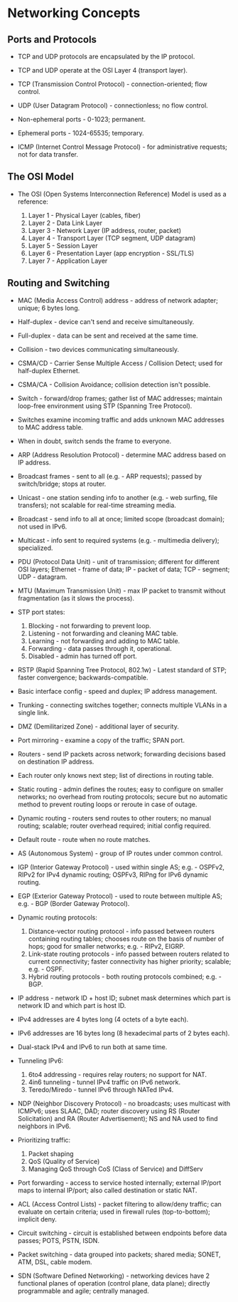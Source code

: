 # Networking Concepts

## Ports and Protocols

* TCP and UDP protocols are encapsulated by the IP protocol.

* TCP and UDP operate at the OSI Layer 4 (transport layer).

* TCP (Transmission Control Protocol) - connection-oriented; flow control.

* UDP (User Datagram Protocol) - connectionless; no flow control.

* Non-ephemeral ports  - 0-1023; permanent.

* Ephemeral ports - 1024-65535; temporary.

* ICMP (Internet Control Message Protocol) - for administrative requests; not for data transfer.

## The OSI Model

* The OSI (Open Systems Interconnection Reference) Model is used as a reference:

    1. Layer 1 - Physical Layer (cables, fiber)
    2. Layer 2 - Data Link Layer
    3. Layer 3 - Network Layer (IP address, router, packet)
    4. Layer 4 - Transport Layer (TCP segment, UDP datagram)
    5. Layer 5 - Session Layer
    6. Layer 6 - Presentation Layer (app encryption - SSL/TLS)
    7. Layer 7 - Application Layer

## Routing and Switching

* MAC (Media Access Control) address - address of network adapter; unique; 6 bytes long.

* Half-duplex - device can't send and receive simultaneously.

* Full-duplex - data can be sent and received at the same time.

* Collision - two devices communicating simultaneously.

* CSMA/CD - Carrier Sense Multiple Access / Collision Detect; used for half-duplex Ethernet.

* CSMA/CA - Collision Avoidance; collision detection isn't possible.

* Switch - forward/drop frames; gather list of MAC addresses; maintain loop-free environment using STP (Spanning Tree Protocol).

* Switches examine incoming traffic and adds unknown MAC addresses to MAC address table.

* When in doubt, switch sends the frame to everyone.

* ARP (Address Resolution Protocol) - determine MAC address based on IP address.

* Broadcast frames - sent to all (e.g. - ARP requests); passed by switch/bridge; stops at router.

* Unicast - one station sending info to another (e.g. - web surfing, file transfers); not scalable for real-time streaming media.

* Broadcast - send info to all at once; limited scope (broadcast domain); not used in IPv6.

* Multicast - info sent to required systems (e.g. - multimedia delivery); specialized.

* PDU (Protocol Data Unit) - unit of transmission; different for different OSI layers; Ethernet - frame of data; IP - packet of data; TCP - segment; UDP - datagram.

* MTU (Maximum Transmission Unit) - max IP packet to transmit without fragmentation (as it slows the process).

* STP port states:

    1. Blocking - not forwarding to prevent loop.
    2. Listening - not forwarding and cleaning MAC table.
    3. Learning - not forwarding and adding to MAC table.
    4. Forwarding - data passes through it, operational.
    5. Disabled - admin has turned off port.

* RSTP (Rapid Spanning Tree Protocol, 802.1w) - Latest standard of STP; faster convergence; backwards-compatible.

* Basic interface config - speed and duplex; IP address management.

* Trunking - connecting switches together; connects multiple VLANs in a single link.

* DMZ (Demilitarized Zone) - additional layer of security.

* Port mirroring - examine a copy of the traffic; SPAN port.

* Routers - send IP packets across network; forwarding decisions based on destination IP address.

* Each router only knows next step; list of directions in routing table.

* Static routing - admin defines the routes; easy to configure on smaller networks; no overhead from routing protocols; secure but no automatic method to prevent routing loops or reroute in case of outage.

* Dynamic routing - routers send routes to other routers; no manual routing; scalable; router overhead required; initial config required.

* Default route - route when no route matches.

* AS (Autonomous System) - group of IP routes under common control.

* IGP (Interior Gateway Protocol) - used within single AS; e.g. - OSPFv2, RIPv2 for IPv4 dynamic routing; OSPFv3, RIPng for IPv6 dynamic routing.

* EGP (Exterior Gateway Protocol) - used to route between multiple AS; e.g. - BGP (Border Gateway Protocol).

* Dynamic routing protocols:

    1. Distance-vector routing protocol - info passed between routers containing routing tables; chooses route on the basis of number of hops; good for smaller networks; e.g. - RIPv2, EIGRP.
    2. Link-state routing protocols - info passed between routers related to current connectivity; faster connectivity has higher priority; scalable; e.g. - OSPF.
    3. Hybrid routing protocols - both routing protocols combined; e.g. - BGP.

* IP address - network ID + host ID; subnet mask determines which part is network ID and which part is host ID.

* IPv4 addresses are 4 bytes long (4 octets of a byte each).

* IPv6 addresses are 16 bytes long (8 hexadecimal parts of 2 bytes each).

* Dual-stack IPv4 and IPv6 to run both at same time.

* Tunneling IPv6:

    1. 6to4 addressing - requires relay routers; no support for NAT.
    2. 4in6 tunneling - tunnel IPv4 traffic on IPv6 network.
    3. Teredo/Miredo - tunnel IPv6 through NATed IPv4.

* NDP (Neighbor Discovery Protocol) - no broadcasts; uses multicast with ICMPv6; uses SLAAC, DAD; router discovery using RS (Router Solicitation) and RA (Router Advertisement); NS and NA used to find neighbors in IPv6.

* Prioritizing traffic:

    1. Packet shaping
    2. QoS (Quality of Service)
    3. Managing QoS through CoS (Class of Service) and DiffServ

* Port forwarding - access to service hosted internally; external IP/port maps to internal IP/port; also called destination or static NAT.

* ACL (Access Control Lists) - packet filtering to allow/deny traffic; can evaluate on certain criteria; used in firewall rules (top-to-bottom); implicit deny.

* Circuit switching - circuit is established between endpoints before data passes; POTS, PSTN, ISDN.

* Packet switching - data grouped into packets; shared media; SONET, ATM, DSL, cable modem.

* SDN (Software Defined Networking) - networking devices have 2 functional planes of operation (control plane, data plane); directly programmable and agile; centrally managed.
